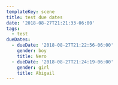 ```yaml
---
templateKey: scene
title: test due dates
date: '2018-08-27T21:21:33-06:00'
tags:
  - test
dueDates:
  - dueDate: '2018-08-27T21:22:56-06:00'
    gender: boy
    title: Nero
  - dueDate: '2018-08-27T21:24:19-06:00'
    gender: girl
    title: Abigail
---
```


